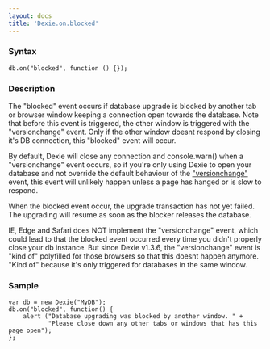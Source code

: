 ```yaml
---
layout: docs
title: 'Dexie.on.blocked'
---
```


### Syntax

    db.on("blocked", function () {});

### Description

The "blocked" event occurs if database upgrade is blocked by another tab or browser window keeping a connection open towards the database. Note that before this event is triggered, the other window is triggered with the "versionchange" event. Only if the other window doesnt respond by closing it's DB connection, this "blocked" event will occur.

By default, Dexie will close any connection and console.warn() when a "versionchange" event occurs, so if you're only using Dexie to open your database and not override the default behaviour of the ["versionchange"](Dexie.on.versionchange) event, this event will unlikely happen unless a page has hanged or is slow to respond.

When the blocked event occur, the upgrade transaction has not yet failed. The upgrading will resume as soon as the blocker releases the database.

IE, Edge and Safari does NOT implement the "versionchange" event, which could lead to that the blocked event occurred every time you didn't properly close your db instance. But since Dexie v1.3.6, the "versionchange" event is "kind of" polyfilled for those browsers so that this doesnt happen anymore. "Kind of" because it's only triggered for databases in the same window. 

### Sample

    var db = new Dexie("MyDB");
    db.on("blocked", function() {
        alert ("Database upgrading was blocked by another window. " +
               "Please close down any other tabs or windows that has this page open");
    };



